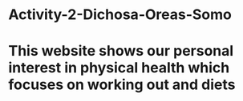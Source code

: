 # Activity-2-Dichosa-Oreas-Somo
# This website shows our personal interest in physical health which focuses on working out and diets

